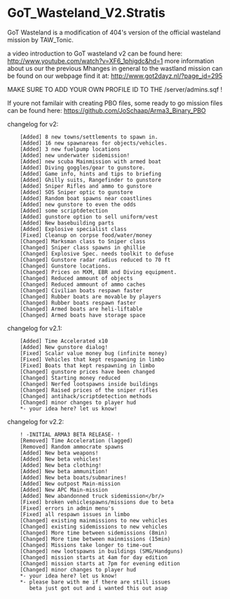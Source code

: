 GoT_Wasteland_V2.Stratis
========================

GoT Wasteland is a modification of 404's version of the official wasteland mission by TAW_Tonic.

a video introduction to GoT wasteland v2 can be found here: http://www.youtube.com/watch?v=XF6_1phigdc&hd=1
more information about us our the previous Mhanges in general to the wastland mission can be found on our webpage
find it at: http://www.got2dayz.nl/?page_id=295

MAKE SURE TO ADD YOUR OWN PROFILE ID TO THE /server/admins.sqf !

If youre not familair with creating PBO files, some ready to go mission files can be found here: https://github.com/JoSchaap/Arma3_Binary_PBO

changelog for v2:

		[Added] 8 new towns/settlements to spawn in.
		[Added] 16 new spawnareas for objects/vehicles.
		[Added] 3 new fuelpump locations
		[Added] new underwater sidemission!
		[Added] new scuba Mainmission with armed boat
		[Added] Diving goggles/gear to gunstore.
		[Added] Game info, hints and tips to briefing
		[Added] Ghilly suits, Rangefinder to gunstore
		[Added] Sniper Rifles and ammo to gunstore
		[Added] SOS Sniper optic to gunstore
		[Added] Random boat spawns near coastlines
		[Added] new gunstore to even the odds
		[Added] some scriptdetection
		[Added] gunstore option to sell uniform/vest
		[Added] New basebuilding parts
		[Added] Explosive specialist class
		[Fixed] Cleanup on corpse food/water/money
		[Changed] Marksman class to Sniper class
		[Changed] Sniper class spawns in ghillie
		[Changed] Explosive Spec. needs toolkit to defuse
		[Changed] Gunstore radar radius reduced to 70 ft
		[Changed] Gunstore locations.
		[Changed] Prices on MXM, EBR and Diving equipment.
		[Changed] Reduced ammount of objects
		[Changed] Reduced ammount of ammo caches
		[Changed] Civilian boats respawn faster
		[Changed] Rubber boats are movable by players
		[Changed] Rubber boats respawn faster
		[Changed] Armed boats are heli-liftable
		[Changed] Armed boats have storage space

changelog for v2.1:

		[Added] Time Accelerated x10
		[Added] New gunstore dialog!
		[Fixed] Scalar value money bug (infinite money)
		[Fixed] Vehicles that kept respawning in limbo
		[Fixed] Boats that kept respawning in limbo
		[Changed] gunstore prices have been changed
		[Changed] Starting money reduced
		[Changed] Nerfed lootspawns inside buildings
		[Changed] Raised prices of the sniper rifles
		[Changed] antihack/scriptdetection methods
		[Changed] minor changes to player hud
		*- your idea here? let us know!

changelog for v2.2:

		! -INITIAL ARMA3 BETA RELEASE- !
		[Removed] Time Acceleration (lagged)
		[Removed] Random ammocrate spawns
		[Added] New beta weapons!
		[Added] New beta vehicles!
		[Added] New beta clothing!
		[Added] New beta ammunition!
		[Added] New beta boats/submarines!
		[Added] New outpost Main-mission
		[Added] New APC Main-mission
		[Added] New abandonned truck sidemission</br/>
		[Fixed] broken vehiclespawns/missions due to beta
		[Fixed] errors in admin menu's
		[Fixed] all respawn issues in limbo
		[Changed] existing mainmissions to new vehicles
		[Changed] existing sidemissions to new vehicles
		[Changed] More time between sidemissions (8min)
		[Changed] More time between mainmissions (15min)
		[Changed] Missions take longer to time-out
		[Changed] new lootspawns in buildings (SMG/Handguns)
		[Changed] mission starts at 4am for day edition
		[Changed] mission starts at 7pm for evening edition
		[Changed] minor changes to player hud
		*- your idea here? let us know!
		*- please bare with me if there are still issues
		   beta just got out and i wanted this out asap



